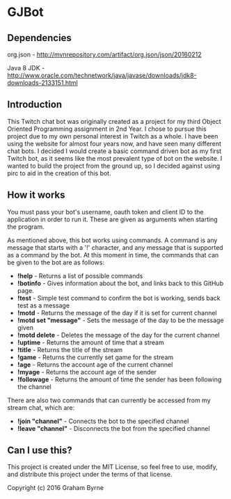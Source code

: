 # GJBot

## Dependencies 

org.json - http://mvnrepository.com/artifact/org.json/json/20160212

Java 8 JDK - http://www.oracle.com/technetwork/java/javase/downloads/jdk8-downloads-2133151.html

## Introduction

This Twitch chat bot was originally created as a project for my third Object Oriented Programming assignment in 2nd Year. I chose to pursue this project due to my own personal interest in Twitch as a whole. I have been using the website for almost four years now, and have seen many different chat bots. I decided I would create a basic command driven bot as my first Twitch bot, as it seems like the most prevalent type of bot on the website. I wanted to build the project from the ground up, so I decided against using pirc to aid in the creation of this bot.

## How it works

You must pass your bot's username, oauth token and client ID to the application in order to run it. These are given as arguments when starting the program.

As mentioned above, this bot works using commands. A command is any message that starts with a '!' character, and any message that is supported as a command by the bot. At this moment in time, the commands that can be given to the bot are as follows:

 * **!help** - Returns a list of possible commands
 * **!botinfo** - Gives information about the bot, and links back to this GitHub page.
 * **!test** - Simple test command to confirm the bot is working, sends back test as a message
 * **!motd** - Returns the message of the day if it is set for current channel
 * **!motd set "message"** - Sets the message of the day to be the message given
 * **!motd delete** - Deletes the message of the day for the current channel
 * **!uptime** - Returns the amount of time that a stream
 * **!title** - Returns the title of the stream
 * **!game** - Returns the currently set game for the stream
 * **!age** - Returns the account age of the current channel
 * **!myage** - Returns the account age of the sender
 * **!followage** - Returns the amount of time the sender has been following the channel
 
There are also two commands that can currently be accessed from my stream chat, which are:

 * **!join "channel"** - Connects the bot to the specified channel
 * **!leave "channel"** - Disconnects the bot from the specified channel
 
## Can I use this?

This project is created under the MIT License, so feel free to use, modify, and distribute this project under the terms of that license.

Copyright (c) 2016 Graham Byrne
 
